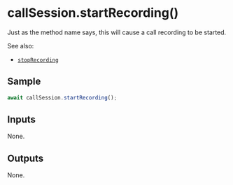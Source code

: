 # callSession.startRecording()

Just as the method name says, this will cause a call recording to be started. 

See also:

* [`stopRecording`](stopRecording.md)

## Sample

```ts
await callSession.startRecording();
```

## Inputs

None.

## Outputs

None. 
